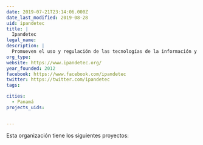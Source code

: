 ```yaml
---
date: 2019-07-21T23:14:06.000Z
date_last_modified: 2019-08-28
uid: ipandetec
title: |
  Ipandetec
legal_name: 
description: |
  Promueven el uso y regulación de las tecnologías de la información y comunicación y la defensa de los derechos humanos en el entorno digital en Panamá y Centroamérica.
org_type: 
website: https://www.ipandetec.org/
year_founded: 2012
facebook: https://www.facebook.com/ipandetec
twitter: https://twitter.com/ipandetec
tags:

cities: 
  - Panamá
projects_uids:


---
```


Esta organización tiene los siguientes proyectos:


